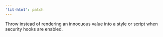 ```yaml
---
'lit-html': patch
---
```


Throw instead of rendering an innocuous value into a style or script when security hooks are enabled.
